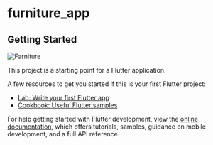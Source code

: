 # furniture_app

## Getting Started

![Farniture](https://github.com/govindgurjar/Furniture_App_Flutter_Screen/assets/83970520/3cc89029-b108-4227-976c-a2c173f6c48a)




This project is a starting point for a Flutter application.

A few resources to get you started if this is your first Flutter project:

- [Lab: Write your first Flutter app](https://docs.flutter.dev/get-started/codelab)
- [Cookbook: Useful Flutter samples](https://docs.flutter.dev/cookbook)

For help getting started with Flutter development, view the
[online documentation](https://docs.flutter.dev/), which offers tutorials,
samples, guidance on mobile development, and a full API reference.
